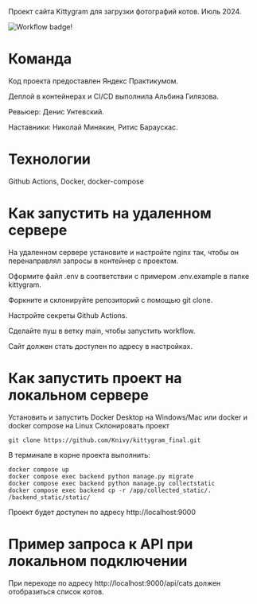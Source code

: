 Проект сайта Kittygram для загрузки фотографий котов. Июль 2024.

![Workflow badge!](https://github.com/Knivy/kittygram_final/actions/workflows/main.yml/badge.svg)

# Команда

Код проекта предоставлен Яндекс Практикумом. 

Деплой в контейнерах и CI/CD выполнила Альбина Гилязова. 

Ревьюер: Денис Унтевский.

Наставники: Николай Минякин, Ритис Бараускас.

# Технологии

Github Actions, Docker, docker-compose

# Как запустить на удаленном сервере

На удаленном сервере установите и настройте nginx так, чтобы он перенаправлял запросы в контейнер с проектом. 

Оформите файл .env в соответствии с примером .env.example в папке kittygram.

Форкните и склонируйте репозиторий с помощью git clone. 

Настройте секреты Github Actions.

Сделайте пуш в ветку main, чтобы запустить workflow. 

Сайт должен стать доступен по адресу в настройках.

# Как запустить проект на локальном сервере

Установить и запустить Docker Desktop на Windows/Mac или docker и docker compose на Linux
Склонировать проект
```
git clone https://github.com/Knivy/kittygram_final.git
```

В терминале в корне проекта выполнить:

```
docker compose up
docker compose exec backend python manage.py migrate
docker compose exec backend python manage.py collectstatic
docker compose exec backend cp -r /app/collected_static/. /backend_static/static/  
```

Проект будет доступен по адресу http://localhost:9000

# Пример запроса к API при локальном подключении

При переходе по адресу http://localhost:9000/api/cats должен отобразиться список котов.
